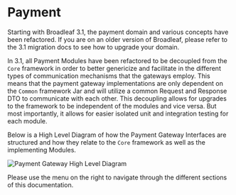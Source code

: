 # Payment

Starting with Broadleaf 3.1, the payment domain and various concepts have been refactored. If you are on an older version of Broadleaf, please refer to the 3.1 migration docs to see how to upgrade your domain.

In 3.1, all Payment Modules have been refactored to be decoupled from the `Core` framework in order to better genericize and facilitate in the different types of communication mechanisms that the gateways employ. This means that the payment gateway implementations are only dependent on the `Common` framework Jar and will utilize a common Request and Response DTO to communicate with each other. This decoupling allows for upgrades to the framework to be independent of the modules and vice versa. But most importantly, it allows for easier isolated unit and integration testing for each module.

Below is a High Level Diagram of how the Payment Gateway Interfaces are structured and how they relate to the `Core` framework as well as the implementing Modules.

![Payment Gateway High Level Diagram](payment-hld.png)


Please use the menu on the right to navigate through the different sections of this documentation.
